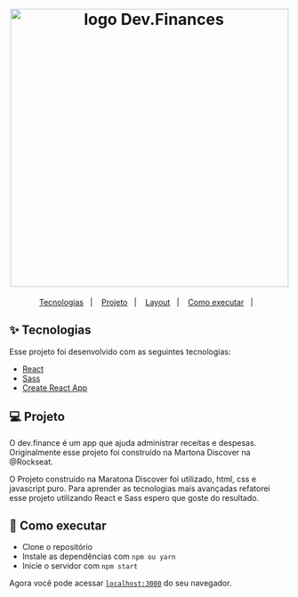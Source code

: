 <h1 align="center">
    <br>
    <img src="./.github/logo-dev-finances.png" width="500" heigh="150" alt="logo Dev.Finances">
</h1>


<p align="center">
  <a href="#-tecnologias">Tecnologias</a>&nbsp;&nbsp;&nbsp;|&nbsp;&nbsp;&nbsp;
  <a href="#-projeto">Projeto</a>&nbsp;&nbsp;&nbsp;|&nbsp;&nbsp;&nbsp;
  <a href="#-layout">Layout</a>&nbsp;&nbsp;&nbsp;|&nbsp;&nbsp;&nbsp;
  <a href="#-como-executar">Como executar</a>&nbsp;&nbsp;&nbsp;|&nbsp;&nbsp;&nbsp;
</p>

## ✨ Tecnologias

Esse projeto foi desenvolvido com as seguintes tecnologias:

- [React](https://reactjs.org)
- [Sass](https://sass-lang.com/)
- [Create React App](https://pt-br.reactjs.org/docs/create-a-new-react-app.html)


## 💻 Projeto
O dev.finance é um app que ajuda administrar receitas e despesas. Originalmente esse projeto foi construído na Martona Discover 
na @Rockseat.

O Projeto construído na Maratona Discover foi utilizado, html, css e javascript puro. Para aprender as tecnologias mais avançadas
refatorei esse projeto utilizando React e Sass espero que goste do resultado. 

## 🚀 Como executar

- Clone o repositório
- Instale as dependências com `npm ou yarn`
- Inicie o servidor com `npm start`

Agora você pode acessar [`localhost:3000`](http://localhost:3000) do seu navegador.